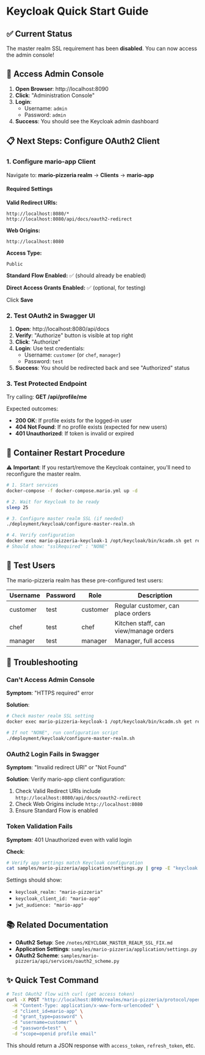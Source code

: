 # Keycloak Quick Start Guide

## ✅ Current Status

The master realm SSL requirement has been **disabled**. You can now access the admin console!

## 🚀 Access Admin Console

1. **Open Browser**: http://localhost:8090
2. **Click**: "Administration Console"
3. **Login**:
   - Username: `admin`
   - Password: `admin`
4. **Success**: You should see the Keycloak admin dashboard

## 📋 Next Steps: Configure OAuth2 Client

### 1. Configure mario-app Client

Navigate to: **mario-pizzeria realm** → **Clients** → **mario-app**

#### Required Settings

**Valid Redirect URIs:**

```
http://localhost:8080/*
http://localhost:8080/api/docs/oauth2-redirect
```

**Web Origins:**

```
http://localhost:8080
```

**Access Type:**

```
Public
```

**Standard Flow Enabled:** ✅ (should already be enabled)

**Direct Access Grants Enabled:** ✅ (optional, for testing)

Click **Save**

### 2. Test OAuth2 in Swagger UI

1. **Open**: http://localhost:8080/api/docs
2. **Verify**: "Authorize" button is visible at top right
3. **Click**: "Authorize"
4. **Login**: Use test credentials:
   - Username: `customer` (or `chef`, `manager`)
   - Password: `test`
5. **Success**: You should be redirected back and see "Authorized" status

### 3. Test Protected Endpoint

Try calling: **GET /api/profile/me**

Expected outcomes:

- **200 OK**: If profile exists for the logged-in user
- **404 Not Found**: If no profile exists (expected for new users)
- **401 Unauthorized**: If token is invalid or expired

## 🔧 Container Restart Procedure

⚠️ **Important**: If you restart/remove the Keycloak container, you'll need to reconfigure the master realm.

```bash
# 1. Start services
docker-compose -f docker-compose.mario.yml up -d

# 2. Wait for Keycloak to be ready
sleep 25

# 3. Configure master realm SSL (if needed)
./deployment/keycloak/configure-master-realm.sh

# 4. Verify configuration
docker exec mario-pizzeria-keycloak-1 /opt/keycloak/bin/kcadm.sh get realms/master | grep sslRequired
# Should show: "sslRequired" : "NONE"
```

## 📝 Test Users

The mario-pizzeria realm has these pre-configured test users:

| Username | Password | Role     | Description                           |
| -------- | -------- | -------- | ------------------------------------- |
| customer | test     | customer | Regular customer, can place orders    |
| chef     | test     | chef     | Kitchen staff, can view/manage orders |
| manager  | test     | manager  | Manager, full access                  |

## 🐛 Troubleshooting

### Can't Access Admin Console

**Symptom**: "HTTPS required" error

**Solution**:

```bash
# Check master realm SSL setting
docker exec mario-pizzeria-keycloak-1 /opt/keycloak/bin/kcadm.sh get realms/master | grep sslRequired

# If not "NONE", run configuration script
./deployment/keycloak/configure-master-realm.sh
```

### OAuth2 Login Fails in Swagger

**Symptom**: "Invalid redirect URI" or "Not Found"

**Solution**: Verify mario-app client configuration:

1. Check Valid Redirect URIs include `http://localhost:8080/api/docs/oauth2-redirect`
2. Check Web Origins include `http://localhost:8080`
3. Ensure Standard Flow is enabled

### Token Validation Fails

**Symptom**: 401 Unauthorized even with valid login

**Check**:

```bash
# Verify app settings match Keycloak configuration
cat samples/mario-pizzeria/application/settings.py | grep -E "keycloak|jwt|oauth"
```

Settings should show:

- `keycloak_realm: "mario-pizzeria"`
- `keycloak_client_id: "mario-app"`
- `jwt_audience: "mario-app"`

## 📚 Related Documentation

- **OAuth2 Setup**: See `/notes/KEYCLOAK_MASTER_REALM_SSL_FIX.md`
- **Application Settings**: `samples/mario-pizzeria/application/settings.py`
- **OAuth2 Scheme**: `samples/mario-pizzeria/api/services/oauth2_scheme.py`

## ✨ Quick Test Command

```bash
# Test OAuth2 flow with curl (get access token)
curl -X POST "http://localhost:8090/realms/mario-pizzeria/protocol/openid-connect/token" \
  -H "Content-Type: application/x-www-form-urlencoded" \
  -d "client_id=mario-app" \
  -d "grant_type=password" \
  -d "username=customer" \
  -d "password=test" \
  -d "scope=openid profile email"
```

This should return a JSON response with `access_token`, `refresh_token`, etc.
